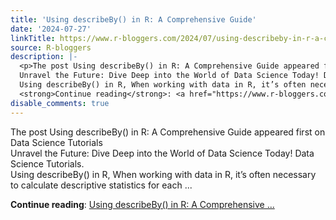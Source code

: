 ```yaml
---
title: 'Using describeBy() in R: A Comprehensive Guide'
date: '2024-07-27'
linkTitle: https://www.r-bloggers.com/2024/07/using-describeby-in-r-a-comprehensive-guide/
source: R-bloggers
description: |-
  <p>The post Using describeBy() in R: A Comprehensive Guide appeared first on Data Science Tutorials<br />
  Unravel the Future: Dive Deep into the World of Data Science Today! Data Science Tutorials.<br />
  Using describeBy() in R, When working with data in R, it’s often necessary to calculate descriptive statistics for each ...</p>
  <strong>Continue reading</strong>: <a href="https://www.r-bloggers.com/2024/07/using-describeby-in-r-a-comprehensive-guide/">Using describeBy() in R: A Comprehensive ...
disable_comments: true
---
```

<p>The post Using describeBy() in R: A Comprehensive Guide appeared first on Data Science Tutorials<br />
Unravel the Future: Dive Deep into the World of Data Science Today! Data Science Tutorials.<br />
Using describeBy() in R, When working with data in R, it’s often necessary to calculate descriptive statistics for each ...</p>
<strong>Continue reading</strong>: <a href="https://www.r-bloggers.com/2024/07/using-describeby-in-r-a-comprehensive-guide/">Using describeBy() in R: A Comprehensive ...